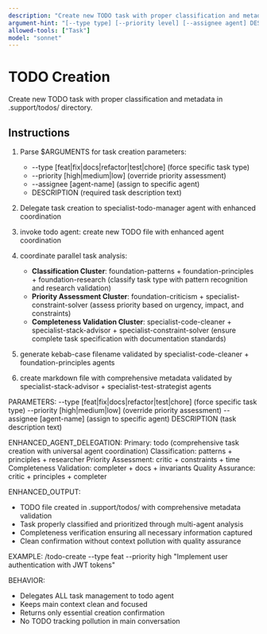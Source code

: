 ```yaml
---
description: "Create new TODO task with proper classification and metadata"
argument-hint: "[--type type] [--priority level] [--assignee agent] DESCRIPTION"
allowed-tools: ["Task"]
model: "sonnet"
---
```


# TODO Creation

Create new TODO task with proper classification and metadata in .support/todos/ directory.

## Instructions

1. Parse $ARGUMENTS for task creation parameters:
   - --type [feat|fix|docs|refactor|test|chore] (force specific task type)
   - --priority [high|medium|low] (override priority assessment)
   - --assignee [agent-name] (assign to specific agent)
   - DESCRIPTION (required task description text)

2. Delegate task creation to specialist-todo-manager agent with enhanced coordination
1. invoke todo agent: create new TODO file with enhanced agent coordination
2. coordinate parallel task analysis:
   - **Classification Cluster**: foundation-patterns + foundation-principles + foundation-research (classify task type with pattern recognition and research validation)
   - **Priority Assessment Cluster**: foundation-criticism + specialist-constraint-solver (assess priority based on urgency, impact, and constraints)
   - **Completeness Validation Cluster**: specialist-code-cleaner + specialist-stack-advisor + specialist-constraint-solver (ensure complete task specification with documentation standards)
3. generate kebab-case filename validated by specialist-code-cleaner + foundation-principles agents
4. create markdown file with comprehensive metadata validated by specialist-stack-advisor + specialist-test-strategist agents

PARAMETERS:
--type [feat|fix|docs|refactor|test|chore] (force specific task type)
--priority [high|medium|low] (override priority assessment)
--assignee [agent-name] (assign to specific agent)
DESCRIPTION (task description text)

ENHANCED_AGENT_DELEGATION:
Primary: todo (comprehensive task creation with universal agent coordination)
Classification: patterns + principles + researcher
Priority Assessment: critic + constraints + time
Completeness Validation: completer + docs + invariants
Quality Assurance: critic + principles + completer

ENHANCED_OUTPUT:
- TODO file created in .support/todos/ with comprehensive metadata validation
- Task properly classified and prioritized through multi-agent analysis
- Completeness verification ensuring all necessary information captured
- Clean confirmation without context pollution with quality assurance

EXAMPLE:
/todo-create --type feat --priority high "Implement user authentication with JWT tokens"

BEHAVIOR:
- Delegates ALL task management to todo agent
- Keeps main context clean and focused
- Returns only essential creation confirmation
- No TODO tracking pollution in main conversation